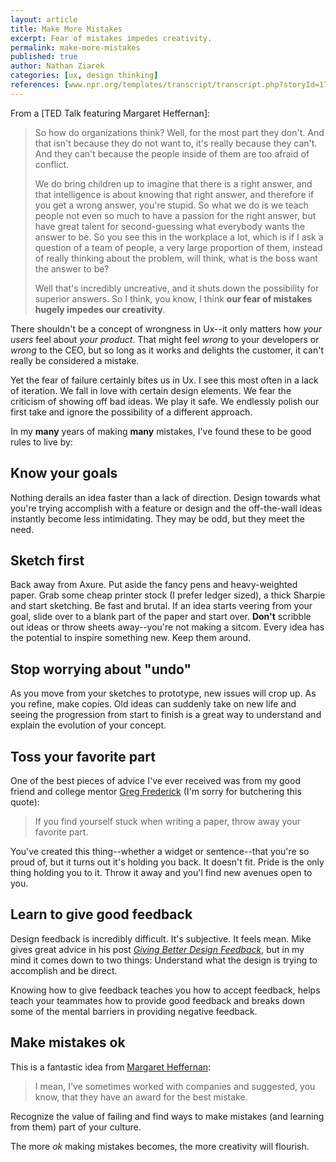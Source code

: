 ```yaml
---
layout: article
title: Make More Mistakes
excerpt: Fear of mistakes impedes creativity.
permalink: make-more-mistakes
published: true
author: Nathan Ziarek
categories: [ux, design thinking]
references: [www.npr.org/templates/transcript/transcript.php?storyId=174037793|NPR TED Radio Hour,muledesign.com/2010/12/giving-better-design-feedback|Mule Design]
---
```


From a [TED Talk featuring Margaret Heffernan]:

> So how do organizations think? Well, for the most part they don't. And that isn't because they do not want to, it's really because they can't. And they can't because the people inside of them are too afraid of conflict.
> 
> We do bring children up to imagine that there is a right answer, and that intelligence is about knowing that right answer, and therefore if you get a wrong answer, you're stupid. So what we do is we teach people not even so much to have a passion for the right answer, but have great talent for second-guessing what everybody wants the answer to be. So you see this in the workplace a lot, which is if I ask a question of a team of people, a very large proportion of them, instead of really thinking about the problem, will think, what is the boss want the answer to be?
>
> Well that's incredibly uncreative, and it shuts down the possibility for superior answers. So I think, you know, I think **our fear of mistakes hugely impedes our creativity**.

There shouldn't be a concept of wrongness in Ux--it only matters how *your users* feel about *your product*. That might feel *wrong* to your developers or *wrong* to the CEO, but so long as it works and delights the customer, it can't really be considered a mistake.

Yet the fear of failure certainly bites us in Ux. I see this most often in a lack of iteration. We fall in love with certain design elements. We fear the criticism of showing off bad ideas. We play it safe. We endlessly polish our first take and ignore the possibility of a different approach.

In my **many** years of making **many** mistakes, I've found these to be good rules to live by:

## Know your goals

Nothing derails an idea faster than a lack of direction. Design towards what you're trying accomplish with a feature or design and the off-the-wall ideas instantly become less intimidating. They may be odd, but they meet the need.

## Sketch first

Back away from Axure. Put aside the fancy pens and heavy-weighted paper. Grab some cheap printer stock (I prefer ledger sized), a thick Sharpie and start sketching. Be fast and brutal. If an idea starts veering from your goal, slide over to a blank part of the paper and start over. **Don't** scribble out ideas or throw sheets away--you're not making a sitcom. Every idea has the potential to inspire something new. Keep them around.

## Stop worrying about "undo"

As you move from your sketches to prototype, new issues will crop up. As you refine, make copies. Old ideas can suddenly take on new life and seeing the progression from start to finish is a great way to understand and explain the evolution of your concept.

## Toss your favorite part

One of the best pieces of advice I've ever received was from my good friend and college mentor [Greg Frederick] (I'm sorry for butchering this quote):

> If you find yourself stuck when writing a paper, throw away your favorite part.

You've created this thing--whether a widget or sentence--that you're so proud of, but it turns out it's holding you back. It doesn't fit. Pride is the only thing holding you to it. Throw it away and you'l find new avenues open to you.

## Learn to give good feedback

Design feedback is incredibly difficult. It's subjective. It feels mean. Mike gives great advice in his post *[Giving Better Design Feedback]*, but in my mind it comes down to two things: Understand what the design is trying to accomplish and be direct.

Knowing how to give feedback teaches you how to accept feedback, helps teach your teammates how to provide good feedback and breaks down some of the mental barriers in providing negative feedback.

## Make mistakes ok

This is a fantastic idea from [Margaret Heffernan]:

> I mean, I've sometimes worked with companies and suggested, you know, that they have an award for the best mistake.

Recognize the value of failing and find ways to make mistakes (and learning from them) part of your culture.

The more *ok* making mistakes becomes, the more creativity will flourish.


[Margaret Heffernan]: http://www.npr.org/templates/transcript/transcript.php?storyId=174037793
[Greg Frederick]: https://www.linkedin.com/profile/view?id=22298881
[Giving Better Design Feedback]: http://muledesign.com/2010/12/giving-better-design-feedback/
